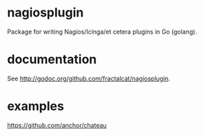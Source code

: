 nagiosplugin
============

Package for writing Nagios/Icinga/et cetera plugins in Go (golang).

documentation
=============

See http://godoc.org/github.com/fractalcat/nagiosplugin. 

examples
========

https://github.com/anchor/chateau
